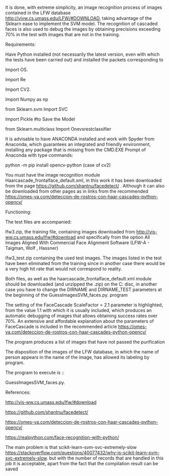 It is done, with extreme simplicity, an image recognition process of images contained in the LFW database http://vivw.cs.umass.edu/LFW/#DOWNLOAD, taking advantage of the Sklearn ease to implement the SVM model. The recognition of cascaded faces is also used to debug the images by obtaining precisions exceeding 70% in the test with images that are not in the training.

Requirements:

Have Python installed (not necessarily the latest version, even with which the tests have been carried out) and installed the packets corresponding to

Import OS.

Import Re

Import CV2.

Import Numpy as np

from Sklearn.svm Import SVC

Import Pickle #to Save the Model

from Sklearn.multiclass Import Onevsrestclassifier

It is advisable to have  ANACONDA installed and work with Spyder from Anaconda, which guarantees an integrated and friendly environment, installing any package that is missing from the CMD.EXE Prompt of Anaconda with type commands:

python -m pip install opencv-python (case of cv2)

You must have the image recognition module  Haarcascade_frontalface_default.xml, in this work it has been downloaded from the page https://github.com/shantnu/facedetect/ . Although it can also be downloaded from other pages as in links from the recommended https://omes-va.com/deteccion-de-rostros-con-haar-cascades-python-opencv/

Functioning:

The test files are accompanied:

lfw3.zip, the training file, containing  images downloaded from http://vis-ww.cs.umass.edu/lfw/#download and specifically from the option All Images Aligned With Commercial Face Alignment Software (LFW-A - Taigman, Wolf , Hassner)

lfw3_test.zip containing the used test images. The images listed in the test have been eliminated from the training since in another case there would be a very high hit rate that would not correspond to reality.

Both files, as well as the haarcascade_frontalface_default.xml module should be downloaded (and unzipped the .zip) on the C: disc, in another case you have to change the DIRNAME and DIRNAME_TEST parameters at the beginning of the GuessImagesSVM_faces.py. program

The setting of the FaceCascade ScaleFactor = 2.1 parameter is highlighted, from the value 1.1 with which it is usually included, which produces an automatic debugging of images that allows obtaining success rates over 70%. An extensive and affordable explanation about the parameters of FaceCascade is included in the recommended article https://omes-va.com/deteccion-de-rostros-con-haar-cascades-python-opencv/

The program produces a list of images that have not passed the purification

The disposition of the images of the LFW database, in which the name of person appears in the name of the image, has allowed its labeling by program.

The program to execute is ::

GuessImagesSVM_faces.py.

References:

http://vis-ww.cs.umass.edu/lfw/#download

https://github.com/shantnu/facedetect/

https://omes-va.com/deteccion-de-rostros-con-haar-cascades-python-opencv/

https://realpython.com/face-recognition-with-python/

The main problem is that scikit-learn-svm-svc-extremely-slow https://stackoverflow.com/questions/40077432/why-is-scikit-learn-svm-svc-extremely-slow. but with the number of records that are handled in this job it is acceptable, apart from the fact that the compilation result can be saved
